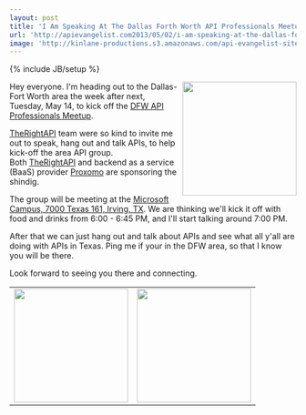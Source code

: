 ```yaml
---
layout: post
title: 'I Am Speaking At The Dallas Forth Worth API Professionals Meetup May 14th'
url: 'http://apievangelist.com2013/05/02/i-am-speaking-at-the-dallas-forth-worth-api-professionals-meetup-may-14th/'
image: 'http://kinlane-productions.s3.amazonaws.com/api-evangelist-site/blog/dfw-api-meetup-group.jpeg'
---
```

{% include JB/setup %}
<p>
     <a title=DFW API Professional Meetup Group href=http://www.meetup.com/DFW-API-Professionals/events/115600132/><img src=https://s3.amazonaws.com/kinlane-productions/events/dfw-api-meetup-group/dfw-api-meetup-group.jpeg  width=200 align=right /></a>
</p>
<p>
     Hey everyone. I'm heading out to the Dallas-Fort Worth area the week after next, Tuesday, May 14, to kick off the <a title=DFW API Professional Meetup Group href=http://www.meetup.com/DFW-API-Professionals/events/115600132/>DFW API Professionals Meetup</a>.
</p>
<p>
     <a title=TheRightAPI href=http://therightapi.com>TheRightAPI</a> team were so kind to invite me out to speak, hang out and talk APIs, to help kick-off the area API group. Both <a title=TheRightAPI href=http://therightapi.com>TheRightAPI</a> and backend as a service (BaaS) provider <a href=http://www.proxomo.com/>Proxomo</a> are sponsoring the shindig.
</p>
<p>
     The group will be meeting at the <a href=http://maps.google.com/maps?q=7000+Texas+161%2C+Irving%2C+TX>Microsoft Campus, 7000 Texas 161, Irving, TX</a>. We are thinking we'll kick it off with food and drinks from 6:00 - 6:45 PM, and I'll start talking around 7:00 PM.
</p>
<p>
     After that we can just hang out and talk about APIs and see what all y'all are doing with APIs in Texas. Ping me if your in the DFW area, so that I know you will be there.
</p>
<p>
     Look forward to seeing you there and connecting.
</p>
<table cellspacing=1 cellpadding=5 width=95%>
     <tbody>
          <tr>
               <td align=center>
                    <a title=TheRightAPI href=http://www.therightapi.com/ target=_blank><img src=http://kinlane-productions.s3.amazonaws.com/api-evangelist-site/company/therightapi-logo-2.png  width=200 /></a>
               </td>
               <td align=center>
                    <a title=Proxomo href=http://www.proxomo.com/ target=_blank><img src=http://kinlane-productions.s3.amazonaws.com/api-evangelist-site/serviceproviders/Proxomo-Logo.png  width=200 /></a>
               </td>
          </tr>
     </tbody>
</table>
